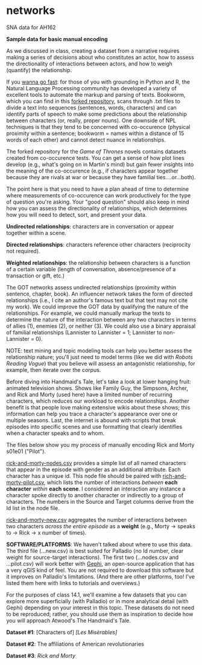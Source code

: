 # networks
SNA data for AH162

<b>Sample data for basic manual encoding</b>

As we discussed in class, creating a dataset from a narrative requires making a series of decisions about who constitutes an actor, how to assess the directionality of interactions between actors, and how to weigh (quantify) the relationship.

If you [wanna go fast](https://www.netflix.com/title/70044894): for those of you with grounding in Python and R, the Natural Language Processing community has developed a variety of excellent tools to automate the markup and parsing of texts. Bookworm, which you can find in this [forked repository](https://github.com/jardno/bookworm), scans through .txt files to divide a text into sequences (sentences, words, characters) and can identify parts of speech to make some predictions about the relationship between characters (or, really, proper nouns). One downside of NPL techniques is that they tend to be concerned with co-occurence (physical proximity within a sentence; bookworm = names within a distance of 15 words of each other) and cannot detect nuance in relationships. 

The forked repository for the <i>Game of Thrones</i> novels contains datasets created from co-occurence tests. You can get a sense of how plot lines develop (e.g., what's going on in Martin's mind) but gain fewer insights into the meaning of the co-occurence (e.g., if characters appear together because they are rivals at war or because they have familial ties....or...both).

The point here is that you need to have a plan ahead of time to determine where measurements of co-occurence can work productively for the type of question you're asking. Your "good question" should also keep in mind how you can assess the directionality of relationships, which determines how you will need to detect, sort, and present your data.

<b>Undirected relationships</b>: characters are in conversation or appear together within a scene.

<b>Directed relationships</b>: characters reference other characters (reciprocity not required).

<b>Weighted relationships</b>: the relationship between characters is a function of a certain variable (length of conversation, absence/presence of a transaction or gift, etc.)

The GOT networks assess undirected relationships (proximity within sentence, chapter, book). An influencer network takes the form of directed relationships (i.e., I cite an author's famous text but that text may not cite my work). We could improve the GOT data by qualifying the nature of the relationships. For example, we could manually markup the texts to determine the nature of the interaction between any two characters in terms of allies (1), enemies (2), or neither (3). We could also use a binary appraisal of familial relationships (Lannister to Lannister = 1; Lannister to non-Lannister = 0).

NOTE: text mining and topic modeling tools can help you better assess the relationship nature; you'll just need to model terms (like we did with <i>Robots Reading Vogue</i>) that you believe will assess an antagonistic relationship, for example, then iterate over the corpus. 

Before diving into Handmaid's Tale, let's take a look at lower hanging fruit: animated television shows. Shows like Family Guy, the Simpsons, Archer, and Rick and Morty (used here) have a limited number of recurring characters, which reduces our workload to encode relationships. Another benefit is that people love making extensive wikis about these shows; this information can help you trace a character's appearance over one or multiple seasons. Last, the internet is abound with scripts that break episodes into specific scenes and use formatting that clearly identifies when a character speaks and to whom. 

The files below show you my process of manually encoding Rick and Morty s01e01 ("Pilot").

[rick-and-morty-nodes.csv](https://github.com/jardno/networks/blob/master/rick-and-morty-pilot-nodes.csv) provides a simple list of all named characters that appear in the episode with gender as an additional attribute. Each character has a unique id. This node file should be paired with [rich-and-morty-pilot.csv](https://github.com/jardno/networks/blob/master/rick-and-morty-pilot.csv), which lists the number of interactions <i>between</i> <b>each character</b> <i>within</i> <b>each scene</b>. I considered an interaction any instance a character spoke directly to another character or indirectly to a group of characters. The numbers in the Source and Target columns derive from the Id list in the node file.

[rick-and-morty-new.csv](https://github.com/jardno/networks/blob/master/rick-and-morty-pilot-new.csv) aggregates the number of interactions between two characters <i>across the entire episode</i> as a <b>weight</b> (e.g., Morty -> speaks to -> Rick -> x number of times).

<b>SOFTWARE/PLATFORMS</b>: We haven't talked about where to use this data. The third file (...new.csv) is best suited for Palladio (no Id number, clear weight for source-target interactions). The first two (...nodes.csv and ...pilot.csv) will work better with [Gephi](https://gephi.org/), an open-source application that has a very qGIS kind of feel. You are not required to download this software but it improves on Palladio's limitations. (And there are other platforms, too! I've listed them here with links to tutorials and overviews.)

For the purposes of class 14.1, we'll examine a few datasets that you can explore more superficially (with Palladio) or in more analytical detail (with Gephi) depending on your interest in this topic. These datasets do not need to be reproduced; rather, you should use them as inspiration to decide how you will approach Atwood's The Handmaid's Tale.

<b>Dataset #1</b>: [Characters of] <i>[Les Misèrables]</i>

<b>Dataset #2</b>: The affiliations of American revolutionaries

<b>Dataset #3</b>: <i>Rick and Morty</i>
